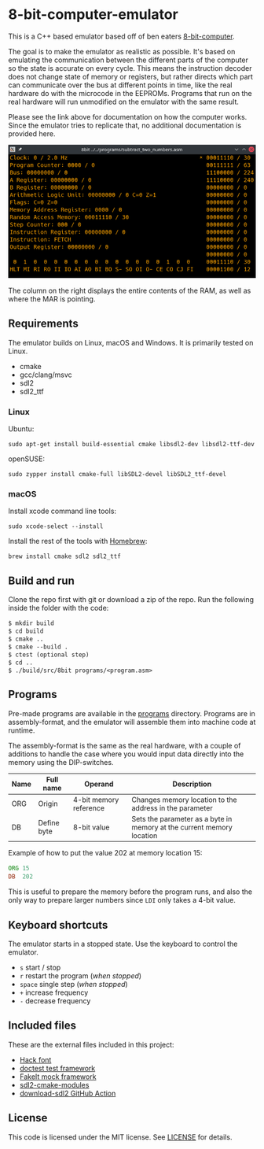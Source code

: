 # 8-bit-computer-emulator

This is a C++ based emulator based off of ben eaters [8-bit-computer](https://github.com/blurpy/8-bit-computer).

The goal is to make the emulator as realistic as possible. It's based on emulating the communication between the different parts of the computer so the state is accurate on every cycle. This means the instruction decoder does not change state of memory or registers, but rather directs which part can communicate over the bus at different points in time, like the real hardware do with the microcode in the EEPROMs. Programs that run on the real hardware will run unmodified on the emulator with the same result.

Please see the link above for documentation on how the computer works. Since the emulator tries to replicate that, no additional documentation is provided here.

![Animation of emulator](resources/emulator-animation-subtract.gif)

The column on the right displays the entire contents of the RAM, as well as where the MAR is pointing.


## Requirements

The emulator builds on Linux, macOS and Windows. It is primarily tested on Linux.

* cmake
* gcc/clang/msvc
* sdl2
* sdl2_ttf


### Linux

Ubuntu:

```
sudo apt-get install build-essential cmake libsdl2-dev libsdl2-ttf-dev
```

openSUSE:

```
sudo zypper install cmake-full libSDL2-devel libSDL2_ttf-devel
```


### macOS

Install xcode command line tools:

```
sudo xcode-select --install
```

Install the rest of the tools with [Homebrew](https://brew.sh/):

```
brew install cmake sdl2 sdl2_ttf
```


## Build and run

Clone the repo first with git or download a zip of the repo. Run the following inside the folder with the code:

```
$ mkdir build
$ cd build
$ cmake ..
$ cmake --build .
$ ctest (optional step)
$ cd ..
$ ./build/src/8bit programs/<program.asm>
```


## Programs

Pre-made programs are available in the [programs](programs) directory. Programs are in assembly-format, and the emulator will assemble them into machine code at runtime.

The assembly-format is the same as the real hardware, with a couple of additions to handle the case where you would input data directly into the memory using the DIP-switches.

|Name|Full name|Operand|Description|
|----|---------|-------|-----------|
|ORG|Origin|4-bit memory reference|Changes memory location to the address in the parameter| 
|DB|Define byte|8-bit value|Sets the parameter as a byte in memory at the current memory location|

Example of how to put the value 202 at memory location 15:

```asm
ORG 15
DB  202
```

This is useful to prepare the memory before the program runs, and also the only way to prepare larger numbers since `LDI` only takes a 4-bit value. 


## Keyboard shortcuts

The emulator starts in a stopped state. Use the keyboard to control the emulator.

* `s` start / stop
* `r` restart the program (_when stopped_)
* `space` single step (_when stopped_)
* `+` increase frequency
* `-` decrease frequency


## Included files

These are the external files included in this project:

* [Hack font](https://github.com/source-foundry/Hack)
* [doctest test framework](https://github.com/onqtam/doctest/)
* [FakeIt mock framework](https://github.com/eranpeer/FakeIt)
* [sdl2-cmake-modules](https://github.com/aminosbh/sdl2-cmake-modules)
* [download-sdl2 GitHub Action](https://github.com/albin-johansson/download-sdl2)


## License

This code is licensed under the MIT license. See [LICENSE](LICENSE) for details.
